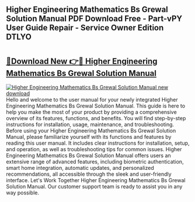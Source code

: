## Higher Engineering Mathematics Bs Grewal Solution Manual PDF Download Free - Part-vPY User Guide Repair - Service Owner Edition DTLYO

# <h2><a href="http://bc76227.oget.top/?id=Higher+Engineering+Mathematics+Bs+Grewal+Solution+Manual">🔗Download New 👉🔴 Higher Engineering Mathematics Bs Grewal Solution Manual</a></h2>

[![Higher Engineering Mathematics Bs Grewal Solution Manual new download](https://i.imgur.com/5g1atiW.png)](http://bc76227.oget.top/?id=Higher+Engineering+Mathematics+Bs+Grewal+Solution+Manual)
Hello and welcome to the user manual for your newly integrated Higher Engineering Mathematics Bs Grewal Solution Manual. This guide is here to help you make the most of your product by providing a comprehensive overview of its features, functions, and benefits. You will find step-by-step instructions for installation, usage, maintenance, and troubleshooting. Before using your Higher Engineering Mathematics Bs Grewal Solution Manual, please familiarize yourself with its functions and features by reading this user manual. It includes clear instructions for installation, setup, and operation, as well as troubleshooting tips for common issues. Higher Engineering Mathematics Bs Grewal Solution Manual offers users an extensive range of advanced features, including biometric authentication, smart home integration, automatic updates, and personalized recommendations, all accessible through the sleek and user-friendly interface. Let's Work Together Higher Engineering Mathematics Bs Grewal Solution Manual. Our customer support team is ready to assist you in any way possible.

